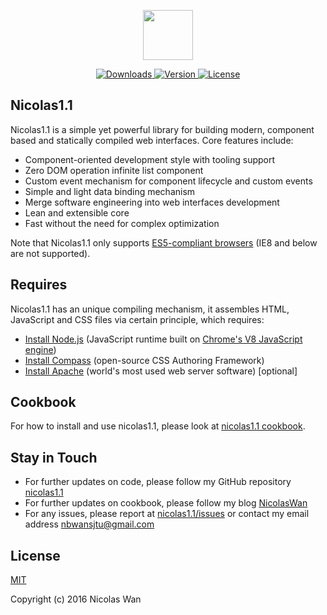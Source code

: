 <p align="center">
	<a href="https://github.com/NicolasSchwarzer/nicolas1.1" target="_blank">
		<img width="80" height="80" src="http://www.dreamfantuan.com/xiang/Public/img/nicolas.png">
	</a>
</p>

<p align="center">
	<a href="https://www.npmjs.com/package/nicolas1.1">
		<img src="https://img.shields.io/npm/dt/nicolas1.1.svg" alt="Downloads">
	</a>
	<a href="https://www.npmjs.com/package/nicolas1.1">
		<img src="https://img.shields.io/npm/v/nicolas1.1.svg" alt="Version">
	</a>
	<a href="https://www.npmjs.com/package/nicolas1.1">
		<img src="https://img.shields.io/npm/l/nicolas1.1.svg" alt="License">
	</a>
</p>

## Nicolas1.1

Nicolas1.1 is a simple yet powerful library for building modern, component based and statically compiled web interfaces. Core features include:

- Component-oriented development style with tooling support
- Zero DOM operation infinite list component
- Custom event mechanism for component lifecycle and custom events
- Simple and light data binding mechanism
- Merge software engineering into web interfaces development
- Lean and extensible core
- Fast without the need for complex optimization

Note that Nicolas1.1 only supports [ES5-compliant browsers](http://kangax.github.io/compat-table/es5/) (IE8 and below are not supported).

## Requires

Nicolas1.1 has an unique compiling mechanism, it assembles HTML, JavaScript and CSS files via certain principle, which requires:

- [Install Node.js](https://nodejs.org/en/) (JavaScript runtime built on [Chrome's V8 JavaScript engine](https://developers.google.com/v8/))
- [Install Compass](http://www.jianshu.com/p/69c828b6911c) (open-source CSS Authoring Framework)
- [Install Apache](http://www.jianshu.com/p/622542921751) (world's most used web server software) [optional]

## Cookbook

For how to install and use nicolas1.1, please look at [nicolas1.1 cookbook](http://www.jianshu.com/p/283b46e660c2).

## Stay in Touch

- For further updates on code, please follow my GitHub repository [nicolas1.1](https://github.com/NicolasSchwarzer/nicolas1.1)
- For further updates on cookbook, please follow my blog [NicolasWan](http://www.jianshu.com/users/0ed0a3f2200c/)
- For any issues, please report at [nicolas1.1/issues](https://github.com/NicolasSchwarzer/nicolas1.1/issues) or contact my email address [nbwansjtu@gmail.com](mailto:nbwansjtu@gmail.com)

## License

[MIT](http://opensource.org/licenses/MIT)

Copyright (c) 2016 Nicolas Wan
